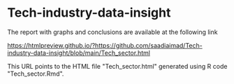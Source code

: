 # Tech-industry-data-insight

The report with graphs and conclusions are available at the following link

https://htmlpreview.github.io/?https://github.com/saadiaimad/Tech-industry-data-insight/blob/main/Tech_sector.html

This URL points to the HTML file "Tech_sector.html" generated using R code "Tech_sector.Rmd".

